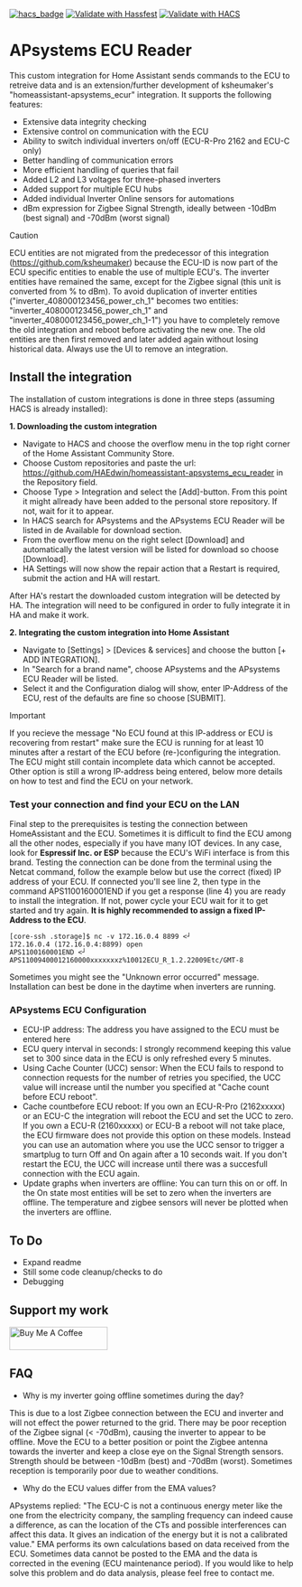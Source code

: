 [![hacs_badge](https://img.shields.io/github/v/release/haedwin/homeassistant-apsystems_ecu_reader)](https://github.com/haedwin/homeassistant-apsystems_ecu_reader)
[![Validate with Hassfest](https://github.com/HAEdwin/homeassistant-apsystems_ecu_reader/actions/workflows/validate%20with%20Hassfest.yaml/badge.svg)](https://github.com/HAEdwin/homeassistant-apsystems_ecu_reader/actions/workflows/validate%20with%20Hassfest.yaml)
[![Validate with HACS](https://github.com/HAEdwin/homeassistant-apsystems_ecu_reader/actions/workflows/validate%20with%20HACS.yaml/badge.svg)](https://github.com/HAEdwin/homeassistant-apsystems_ecu_reader/actions/workflows/validate%20with%20HACS.yaml)
<!--
![Home Assistant Dashboard](https://github.com/haedwin/homeassistant-apsystems_ecu_reader/blob/main/dashboard.PNG)
-->

# APsystems ECU Reader
This custom integration for Home Assistant sends commands to the ECU to retreive data and is an extension/further development of ksheumaker's "homeassistant-apsystems_ecur" integration. It supports the following features:
- Extensive data integrity checking
- Extensive control on communication with the ECU
- Ability to switch individual inverters on/off (ECU-R-Pro 2162 and ECU-C only)
- Better handling of communication errors
- More efficient handling of queries that fail
- Added L2 and L3 voltages for three-phased inverters
- Added support for multiple ECU hubs
- Added individual Inverter Online sensors for automations
- dBm expression for Zigbee Signal Strength, ideally between -10dBm (best signal) and -70dBm (worst signal)
> [!CAUTION]
> ECU entities are not migrated from the predecessor of this integration (https://github.com/ksheumaker) because the ECU-ID is now part of the ECU specific entities to enable the use of multiple ECU's. The inverter entities have remained the same, except for the Zigbee signal (this unit is converted from % to dBm). To avoid duplication of inverter entities ("inverter_408000123456_power_ch_1" becomes two entities: "inverter_408000123456_power_ch_1" and "inverter_408000123456_power_ch_1-1") you have to completely remove the old integration and reboot before activating the new one. The old entities are then first removed and later added again without losing historical data. Always use the UI to remove an integration.

## Install the integration
The installation of custom integrations is done in three steps (assuming HACS is already installed):

**1. Downloading the custom integration**
- Navigate to HACS and choose the overflow menu in the top right corner of the Home Assistant Community Store.
- Choose Custom repositories and paste the url: https://github.com/HAEdwin/homeassistant-apsystems_ecu_reader in the Repository field.
- Choose Type > Integration and select the [Add]-button.
From this point it might allready have been added to the personal store repository. If not, wait for it to appear.
- In HACS search for APsystems and the APsystems ECU Reader will be listed in de Available for download section.
- From the overflow menu on the right select [Download] and automatically the latest version will be listed for download so choose [Download].
- HA Settings will now show the repair action that a Restart is required, submit the action and HA will restart.

After HA's restart the downloaded custom integration will be detected by HA.
The integration will need to be configured in order to fully integrate it in HA and make it work.

**2. Integrating the custom integration into Home Assistant**
- Navigate to [Settings] > [Devices & services] and choose the button [+ ADD INTEGRATION].
- In "Search for a brand name", choose APsystems and the APsystems ECU Reader will be listed.
- Select it and the Configuration dialog will show, enter IP-Address of the ECU, rest of the defaults are fine so choose [SUBMIT].
> [!IMPORTANT]
> If you recieve the message "No ECU found at this IP-address or ECU is recovering from restart" make sure the ECU is running for at least 10 minutes after a restart of the ECU before (re-)configuring the integration. The ECU might still contain incomplete data which cannot be accepted. Other option is still a wrong IP-address being entered, below more details on how to test and find the ECU on your network.

### Test your connection and find your ECU on the LAN
Final step to the prerequisites is testing the connection between HomeAssistant and the ECU. Sometimes it is difficult to find the ECU among all the other nodes, especially if you have many IOT devices. In any case, look for **Espressif Inc. or ESP** because the ECU's WiFi interface is from this brand. Testing the connection can be done from the terminal using the Netcat command, follow the example below but use the correct (fixed) IP address of your ECU. If connected you'll see line 2, then type in the command APS1100160001END if you get a response (line 4) you are ready to install the integration. If not, power cycle your ECU wait for it to get started and try again. **It is highly recommended to assign a fixed IP-Address to the ECU**.
```
[core-ssh .storage]$ nc -v 172.16.0.4 8899 <┘
172.16.0.4 (172.16.0.4:8899) open
APS1100160001END <┘
APS11009400012160000xxxxxxxz%10012ECU_R_1.2.22009Etc/GMT-8
```
Sometimes you might see the "Unknown error occurred" message. Installation can best be done in the daytime when inverters are running.

### APsystems ECU Configuration
- ECU-IP address: The address you have assigned to the ECU must be entered here
- ECU query interval in seconds: I strongly recommend keeping this value set to 300 since data in the ECU is only refreshed every 5 minutes. 
- Using Cache Counter (UCC) sensor: When the ECU fails to respond to connection requests for the number of retries you specified, the UCC value will increase until the number you specified at "Cache count before ECU reboot". 
- Cache countbefore ECU reboot: If you own an ECU-R-Pro (2162xxxxx) or an ECU-C the integration will reboot the ECU and set the UCC to zero.
If you own a ECU-R (2160xxxxx) or ECU-B a reboot will not take place, the ECU firmware does not provide this option on these models. Instead you can use an automation where you use the UCC sensor to trigger a smartplug to turn Off and On again after a 10 seconds wait. If you don't restart the ECU, the UCC will increase until there was a succesfull connection with the ECU again.
- Update graphs when inverters are offline: You can turn this on or off. In the On state most entities will be set to zero when the inverters are offline. The temperature and zigbee sensors will never be plotted when the inverters are offline.

## To Do
- Expand readme
- Still some code cleanup/checks to do
- Debugging

## Support my work
<a href="https://buymeacoffee.com/haedwin" target="_blank"><img src="https://cdn.buymeacoffee.com/buttons/default-orange.png" alt="Buy Me A Coffee" height="41" width="174"></a>

## FAQ
- Why is my inverter going offline sometimes during the day?

This is due to a lost Zigbee connection between the ECU and inverter and will not effect the power returned to the grid. There may be poor reception of the Zigbee signal (< -70dBm), causing the inverter to appear to be offline. Move the ECU to a better position or point the Zigbee antenna towards the inverter and keep a close eye on the Signal Strength sensors. Strength should be between -10dBm (best) and -70dBm (worst). Sometimes reception is temporarily poor due to weather conditions.

- Why do the ECU values ​​differ from the EMA values?

APsystems replied: "The ECU-C is not a continuous energy meter like the one from the electricity company, the sampling frequency can indeed cause a difference, as can the location of the CTs and possible interferences can affect this data.
It gives an indication of the energy but it is not a calibrated value."
EMA performs its own calculations based on data received from the ECU. Sometimes data cannot be posted to the EMA and the data is corrected in the evening (ECU maintenance period). If you would like to help solve this problem and do data analysis, please feel free to contact me.
